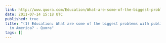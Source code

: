 ```yaml
---
link: http://www.quora.com/Education/What-are-some-of-the-biggest-problems-with-public-education-in-America#
date: 2011-07-14 15:18 UTC
published: true
title: "(1) Education: What are some of the biggest problems with public education
  in America? - Quora"
tags: []
---
```



